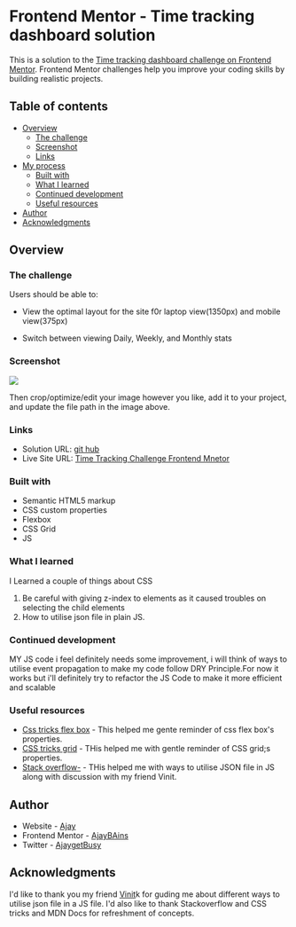 # Frontend Mentor - Time tracking dashboard solution

This is a solution to the [Time tracking dashboard challenge on Frontend Mentor](https://www.frontendmentor.io/challenges/time-tracking-dashboard-UIQ7167Jw). Frontend Mentor challenges help you improve your coding skills by building realistic projects.

## Table of contents

- [Overview](#overview)
  - [The challenge](#the-challenge)
  - [Screenshot](#screenshot)
  - [Links](#links)
- [My process](#my-process)
  - [Built with](#built-with)
  - [What I learned](#what-i-learned)
  - [Continued development](#continued-development)
  - [Useful resources](#useful-resources)
- [Author](#author)
- [Acknowledgments](#acknowledgments)

## Overview

### The challenge

Users should be able to:

- View the optimal layout for the site f0r laptop view(1350px) and mobile view(375px)

- Switch between viewing Daily, Weekly, and Monthly stats

### Screenshot

![](./screenshot.jpg)

Then crop/optimize/edit your image however you like, add it to your project, and update the file path in the image above.

### Links

- Solution URL: [git hub](https://github.com/AjayBains/frontendmento-time-tracking)
- Live Site URL: [Time Tracking Challenge Frontend Mnetor](https://frontendmentor-time-tracking.netlify.app/)

### Built with

- Semantic HTML5 markup
- CSS custom properties
- Flexbox
- CSS Grid
- JS

### What I learned

I Learned a couple of things about CSS

1. Be careful with giving z-index to elements as it caused troubles on selecting the child elements
2. How to utilise json file in plain JS.

### Continued development

MY JS code i feel definitely needs some improvement, i will think of ways to utilise event propagation to make my code follow DRY Principle.For now it works but i'll definitely try to refactor the JS Code to make it more efficient and scalable

### Useful resources

- [Css tricks flex box](https://css-tricks.com/snippets/css/a-guide-to-flexbox/) - This helped me gente reminder of css flex box's properties.
- [CSS tricks grid](https://css-tricks.com/snippets/css/complete-guide-grid/) - THis helped me with gentle reminder of CSS grid;s properties.
- [Stack overflow-](https://stackoverflow.com/questions/19706046/how-to-read-an-external-local-json-file-in-javascript) - THis helped me with ways to utilise JSON file in JS along with discussion with my friend Vinit.

## Author

- Website - [Ajay](https://ajaybains.netlify.app/)
- Frontend Mentor - [AjayBAins](https://www.frontendmentor.io/profile/AjayBains)
- Twitter - [AjaygetBusy](https://twitter.com/Ajaygetbusy)

## Acknowledgments

I'd like to thank you my friend [Vinit](https://twitter.com/LearnerVinit)k for guding me about different ways to utilise json file in a JS file.
I'd also like to thank Stackoverflow and CSS tricks and MDN Docs for refreshment of concepts.
